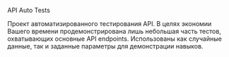 API Auto Tests

Проект автоматизированного тестирования API. В целях экономии Вашего времени продемонстрирована лишь небольшая часть тестов, охватывающих основные API endpoints. Использованы как случайные данные, так и заданные параметры для демонстрации навыков.
